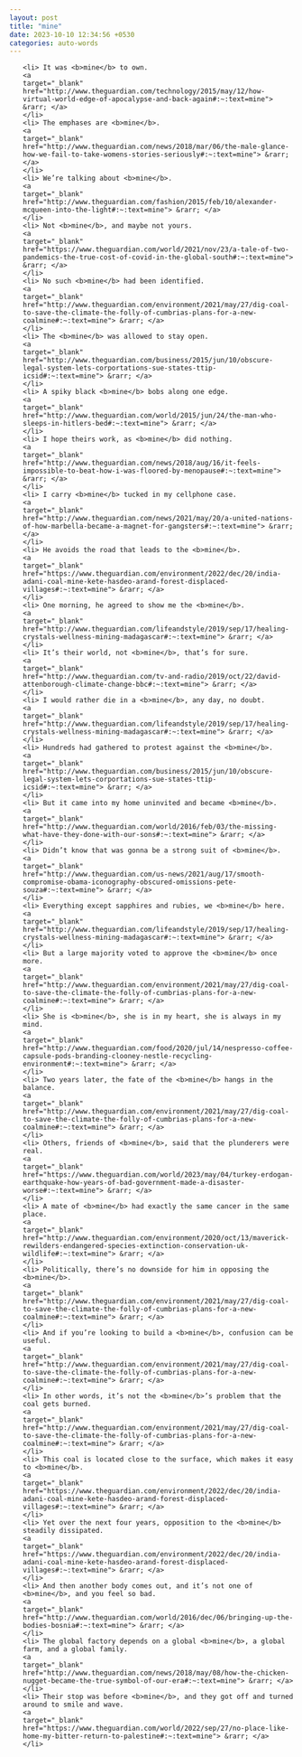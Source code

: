 ```yaml
---
layout: post
title: "mine"
date: 2023-10-10 12:34:56 +0530
categories: auto-words
---
```

<ol>

    <li> It was <b>mine</b> to own.
    <a 
    target="_blank" 
    href="http://www.theguardian.com/technology/2015/may/12/how-virtual-world-edge-of-apocalypse-and-back-again#:~:text=mine"> &rarr; </a>
    </li>
    <li> The emphases are <b>mine</b>.
    <a 
    target="_blank" 
    href="http://www.theguardian.com/news/2018/mar/06/the-male-glance-how-we-fail-to-take-womens-stories-seriously#:~:text=mine"> &rarr; </a>
    </li>
    <li> We’re talking about <b>mine</b>.
    <a 
    target="_blank" 
    href="http://www.theguardian.com/fashion/2015/feb/10/alexander-mcqueen-into-the-light#:~:text=mine"> &rarr; </a>
    </li>
    <li> Not <b>mine</b>, and maybe not yours.
    <a 
    target="_blank" 
    href="https://www.theguardian.com/world/2021/nov/23/a-tale-of-two-pandemics-the-true-cost-of-covid-in-the-global-south#:~:text=mine"> &rarr; </a>
    </li>
    <li> No such <b>mine</b> had been identified.
    <a 
    target="_blank" 
    href="http://www.theguardian.com/environment/2021/may/27/dig-coal-to-save-the-climate-the-folly-of-cumbrias-plans-for-a-new-coalmine#:~:text=mine"> &rarr; </a>
    </li>
    <li> The <b>mine</b> was allowed to stay open.
    <a 
    target="_blank" 
    href="http://www.theguardian.com/business/2015/jun/10/obscure-legal-system-lets-corportations-sue-states-ttip-icsid#:~:text=mine"> &rarr; </a>
    </li>
    <li> A spiky black <b>mine</b> bobs along one edge.
    <a 
    target="_blank" 
    href="http://www.theguardian.com/world/2015/jun/24/the-man-who-sleeps-in-hitlers-bed#:~:text=mine"> &rarr; </a>
    </li>
    <li> I hope theirs work, as <b>mine</b> did nothing.
    <a 
    target="_blank" 
    href="http://www.theguardian.com/news/2018/aug/16/it-feels-impossible-to-beat-how-i-was-floored-by-menopause#:~:text=mine"> &rarr; </a>
    </li>
    <li> I carry <b>mine</b> tucked in my cellphone case.
    <a 
    target="_blank" 
    href="http://www.theguardian.com/news/2021/may/20/a-united-nations-of-how-marbella-became-a-magnet-for-gangsters#:~:text=mine"> &rarr; </a>
    </li>
    <li> He avoids the road that leads to the <b>mine</b>.
    <a 
    target="_blank" 
    href="https://www.theguardian.com/environment/2022/dec/20/india-adani-coal-mine-kete-hasdeo-arand-forest-displaced-villages#:~:text=mine"> &rarr; </a>
    </li>
    <li> One morning, he agreed to show me the <b>mine</b>.
    <a 
    target="_blank" 
    href="http://www.theguardian.com/lifeandstyle/2019/sep/17/healing-crystals-wellness-mining-madagascar#:~:text=mine"> &rarr; </a>
    </li>
    <li> It’s their world, not <b>mine</b>, that’s for sure.
    <a 
    target="_blank" 
    href="http://www.theguardian.com/tv-and-radio/2019/oct/22/david-attenborough-climate-change-bbc#:~:text=mine"> &rarr; </a>
    </li>
    <li> I would rather die in a <b>mine</b>, any day, no doubt.
    <a 
    target="_blank" 
    href="http://www.theguardian.com/lifeandstyle/2019/sep/17/healing-crystals-wellness-mining-madagascar#:~:text=mine"> &rarr; </a>
    </li>
    <li> Hundreds had gathered to protest against the <b>mine</b>.
    <a 
    target="_blank" 
    href="http://www.theguardian.com/business/2015/jun/10/obscure-legal-system-lets-corportations-sue-states-ttip-icsid#:~:text=mine"> &rarr; </a>
    </li>
    <li> But it came into my home uninvited and became <b>mine</b>.
    <a 
    target="_blank" 
    href="http://www.theguardian.com/world/2016/feb/03/the-missing-what-have-they-done-with-our-sons#:~:text=mine"> &rarr; </a>
    </li>
    <li> Didn’t know that was gonna be a strong suit of <b>mine</b>.
    <a 
    target="_blank" 
    href="http://www.theguardian.com/us-news/2021/aug/17/smooth-compromise-obama-iconography-obscured-omissions-pete-souza#:~:text=mine"> &rarr; </a>
    </li>
    <li> Everything except sapphires and rubies, we <b>mine</b> here.
    <a 
    target="_blank" 
    href="http://www.theguardian.com/lifeandstyle/2019/sep/17/healing-crystals-wellness-mining-madagascar#:~:text=mine"> &rarr; </a>
    </li>
    <li> But a large majority voted to approve the <b>mine</b> once more.
    <a 
    target="_blank" 
    href="http://www.theguardian.com/environment/2021/may/27/dig-coal-to-save-the-climate-the-folly-of-cumbrias-plans-for-a-new-coalmine#:~:text=mine"> &rarr; </a>
    </li>
    <li> She is <b>mine</b>, she is in my heart, she is always in my mind.
    <a 
    target="_blank" 
    href="http://www.theguardian.com/food/2020/jul/14/nespresso-coffee-capsule-pods-branding-clooney-nestle-recycling-environment#:~:text=mine"> &rarr; </a>
    </li>
    <li> Two years later, the fate of the <b>mine</b> hangs in the balance.
    <a 
    target="_blank" 
    href="http://www.theguardian.com/environment/2021/may/27/dig-coal-to-save-the-climate-the-folly-of-cumbrias-plans-for-a-new-coalmine#:~:text=mine"> &rarr; </a>
    </li>
    <li> Others, friends of <b>mine</b>, said that the plunderers were real.
    <a 
    target="_blank" 
    href="https://www.theguardian.com/world/2023/may/04/turkey-erdogan-earthquake-how-years-of-bad-government-made-a-disaster-worse#:~:text=mine"> &rarr; </a>
    </li>
    <li> A mate of <b>mine</b> had exactly the same cancer in the same place.
    <a 
    target="_blank" 
    href="http://www.theguardian.com/environment/2020/oct/13/maverick-rewilders-endangered-species-extinction-conservation-uk-wildlife#:~:text=mine"> &rarr; </a>
    </li>
    <li> Politically, there’s no downside for him in opposing the <b>mine</b>.
    <a 
    target="_blank" 
    href="http://www.theguardian.com/environment/2021/may/27/dig-coal-to-save-the-climate-the-folly-of-cumbrias-plans-for-a-new-coalmine#:~:text=mine"> &rarr; </a>
    </li>
    <li> And if you’re looking to build a <b>mine</b>, confusion can be useful.
    <a 
    target="_blank" 
    href="http://www.theguardian.com/environment/2021/may/27/dig-coal-to-save-the-climate-the-folly-of-cumbrias-plans-for-a-new-coalmine#:~:text=mine"> &rarr; </a>
    </li>
    <li> In other words, it’s not the <b>mine</b>’s problem that the coal gets burned.
    <a 
    target="_blank" 
    href="http://www.theguardian.com/environment/2021/may/27/dig-coal-to-save-the-climate-the-folly-of-cumbrias-plans-for-a-new-coalmine#:~:text=mine"> &rarr; </a>
    </li>
    <li> This coal is located close to the surface, which makes it easy to <b>mine</b>.
    <a 
    target="_blank" 
    href="https://www.theguardian.com/environment/2022/dec/20/india-adani-coal-mine-kete-hasdeo-arand-forest-displaced-villages#:~:text=mine"> &rarr; </a>
    </li>
    <li> Yet over the next four years, opposition to the <b>mine</b> steadily dissipated.
    <a 
    target="_blank" 
    href="https://www.theguardian.com/environment/2022/dec/20/india-adani-coal-mine-kete-hasdeo-arand-forest-displaced-villages#:~:text=mine"> &rarr; </a>
    </li>
    <li> And then another body comes out, and it’s not one of <b>mine</b>, and you feel so bad.
    <a 
    target="_blank" 
    href="http://www.theguardian.com/world/2016/dec/06/bringing-up-the-bodies-bosnia#:~:text=mine"> &rarr; </a>
    </li>
    <li> The global factory depends on a global <b>mine</b>, a global farm, and a global family.
    <a 
    target="_blank" 
    href="http://www.theguardian.com/news/2018/may/08/how-the-chicken-nugget-became-the-true-symbol-of-our-era#:~:text=mine"> &rarr; </a>
    </li>
    <li> Their stop was before <b>mine</b>, and they got off and turned around to smile and wave.
    <a 
    target="_blank" 
    href="https://www.theguardian.com/world/2022/sep/27/no-place-like-home-my-bitter-return-to-palestine#:~:text=mine"> &rarr; </a>
    </li>